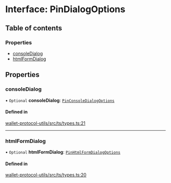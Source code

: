 # Interface: PinDialogOptions

## Table of contents

### Properties

- [consoleDialog](PinDialogOptions.md#consoledialog)
- [htmlFormDialog](PinDialogOptions.md#htmlformdialog)

## Properties

### consoleDialog

• `Optional` **consoleDialog**: [`PinConsoleDialogOptions`](PinConsoleDialogOptions.md)

#### Defined in

[wallet-protocol-utils/src/ts/types.ts:21](https://gitlab.com/i3-market/code/wp3/t3.2/i3m-wallet-monorepo/-/blob/7bac7f16/packages/wallet-protocol-utils/src/ts/types.ts#L21)

___

### htmlFormDialog

• `Optional` **htmlFormDialog**: [`PinHtmlFormDialogOptions`](PinHtmlFormDialogOptions.md)

#### Defined in

[wallet-protocol-utils/src/ts/types.ts:20](https://gitlab.com/i3-market/code/wp3/t3.2/i3m-wallet-monorepo/-/blob/7bac7f16/packages/wallet-protocol-utils/src/ts/types.ts#L20)
